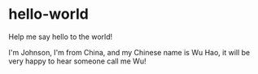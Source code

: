 # hello-world
Help me say hello to the world!

I'm Johnson, I'm from China, and my Chinese name is Wu Hao, it will be very happy to hear someone call me Wu!
